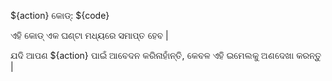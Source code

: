 ${action} କୋଡ୍: ${code}

ଏହି କୋଡ୍ ଏକ ଘଣ୍ଟା ମଧ୍ୟରେ ସମାପ୍ତ ହେବ |

ଯଦି ଆପଣ ${action} ପାଇଁ ଆବେଦନ କରିନାହାଁନ୍ତି, କେବଳ ଏହି ଇମେଲକୁ ଅଣଦେଖା କରନ୍ତୁ |
